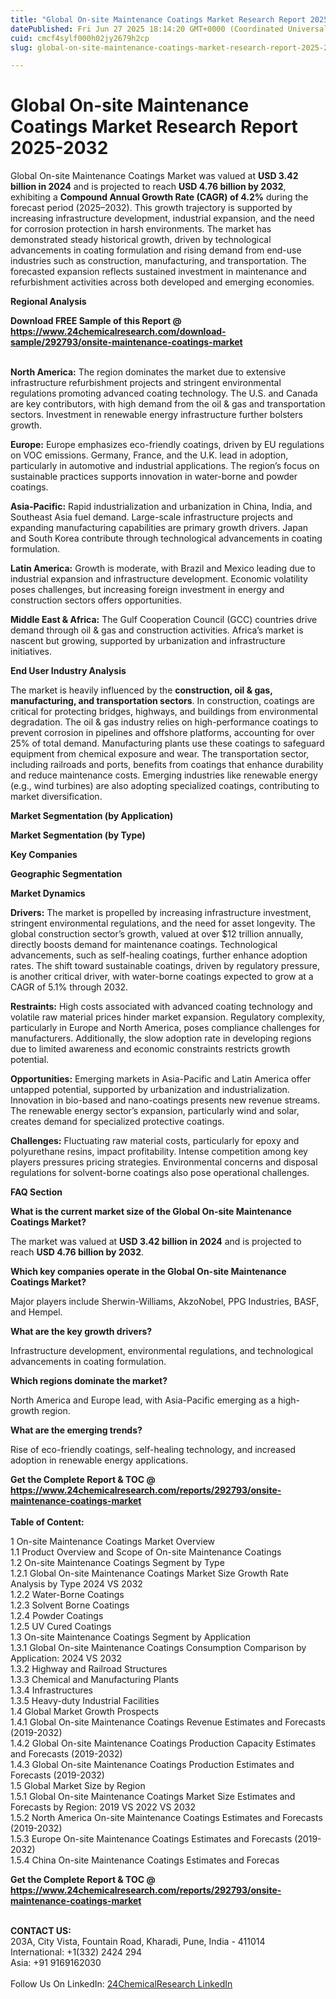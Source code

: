 ```yaml
---
title: "Global On-site Maintenance Coatings Market Research Report 2025-2032"
datePublished: Fri Jun 27 2025 18:14:20 GMT+0000 (Coordinated Universal Time)
cuid: cmcf4sylf000h02jy2679h2cp
slug: global-on-site-maintenance-coatings-market-research-report-2025-2032-1

---
```


# Global On-site Maintenance Coatings Market Research Report 2025-2032

<p>Global On-site Maintenance Coatings Market was valued at <strong>USD 3.42 billion in 2024</strong> and is projected to reach <strong>USD 4.76 billion by 2032</strong>, exhibiting a <strong>Compound Annual Growth Rate (CAGR) of 4.2%</strong> during the forecast period (2025–2032). This growth trajectory is supported by increasing infrastructure development, industrial expansion, and the need for corrosion protection in harsh environments. The market has demonstrated steady historical growth, driven by technological advancements in coating formulation and rising demand from end-use industries such as construction, manufacturing, and transportation. The forecasted expansion reflects sustained investment in maintenance and refurbishment activities across both developed and emerging economies.</p><p>
<strong>Regional Analysis</strong></p><p>
</p><div><b>Download FREE Sample of this Report @ 
            <a href="https://www.24chemicalresearch.com/download-sample/292793/onsite-maintenance-coatings-market">
            https://www.24chemicalresearch.com/download-sample/292793/onsite-maintenance-coatings-market</a></b></div><br><p><strong>North America:</strong> The region dominates the market due to extensive infrastructure refurbishment projects and stringent environmental regulations promoting advanced coating technology. The U.S. and Canada are key contributors, with high demand from the oil &amp; gas and transportation sectors. Investment in renewable energy infrastructure further bolsters growth.</p><p>
</p><p><strong>Europe:</strong> Europe emphasizes eco-friendly coatings, driven by EU regulations on VOC emissions. Germany, France, and the U.K. lead in adoption, particularly in automotive and industrial applications. The region’s focus on sustainable practices supports innovation in water-borne and powder coatings.</p><p>
</p><p><strong>Asia-Pacific:</strong> Rapid industrialization and urbanization in China, India, and Southeast Asia fuel demand. Large-scale infrastructure projects and expanding manufacturing capabilities are primary growth drivers. Japan and South Korea contribute through technological advancements in coating formulation.</p><p>
</p><p><strong>Latin America:</strong> Growth is moderate, with Brazil and Mexico leading due to industrial expansion and infrastructure development. Economic volatility poses challenges, but increasing foreign investment in energy and construction sectors offers opportunities.</p><p>
</p><p><strong>Middle East &amp; Africa:</strong> The Gulf Cooperation Council (GCC) countries drive demand through oil &amp; gas and construction activities. Africa’s market is nascent but growing, supported by urbanization and infrastructure initiatives.</p><p>
<strong>End User Industry Analysis</strong></p><p>
</p><p>The market is heavily influenced by the <strong>construction, oil &amp; gas, manufacturing, and transportation sectors</strong>. In construction, coatings are critical for protecting bridges, highways, and buildings from environmental degradation. The oil &amp; gas industry relies on high-performance coatings to prevent corrosion in pipelines and offshore platforms, accounting for over 25% of total demand. Manufacturing plants use these coatings to safeguard equipment from chemical exposure and wear. The transportation sector, including railroads and ports, benefits from coatings that enhance durability and reduce maintenance costs. Emerging industries like renewable energy (e.g., wind turbines) are also adopting specialized coatings, contributing to market diversification.</p><p>
<strong>Market Segmentation (by Application)</strong></p><p>
</p><p>
<strong>Market Segmentation (by Type)</strong></p><p>
</p><p>
<strong>Key Companies</strong></p><p>
</p><p>
<strong>Geographic Segmentation</strong></p><p>
</p><p>
<strong>Market Dynamics</strong></p><p>
</p><p><strong>Drivers:</strong> The market is propelled by increasing infrastructure investment, stringent environmental regulations, and the need for asset longevity. The global construction sector’s growth, valued at over $12 trillion annually, directly boosts demand for maintenance coatings. Technological advancements, such as self-healing coatings, further enhance adoption rates. The shift toward sustainable coatings, driven by regulatory pressure, is another critical driver, with water-borne coatings expected to grow at a CAGR of 5.1% through 2032.</p><p>
</p><p><strong>Restraints:</strong> High costs associated with advanced coating technology and volatile raw material prices hinder market expansion. Regulatory complexity, particularly in Europe and North America, poses compliance challenges for manufacturers. Additionally, the slow adoption rate in developing regions due to limited awareness and economic constraints restricts growth potential.</p><p>
</p><p><strong>Opportunities:</strong> Emerging markets in Asia-Pacific and Latin America offer untapped potential, supported by urbanization and industrialization. Innovation in bio-based and nano-coatings presents new revenue streams. The renewable energy sector’s expansion, particularly wind and solar, creates demand for specialized protective coatings.</p><p>
</p><p><strong>Challenges:</strong> Fluctuating raw material costs, particularly for epoxy and polyurethane resins, impact profitability. Intense competition among key players pressures pricing strategies. Environmental concerns and disposal regulations for solvent-borne coatings also pose operational challenges.</p><p>
<strong>FAQ Section</strong></p><p>
<strong>What is the current market size of the Global On-site Maintenance Coatings Market?</strong></p><p>
</p><p>The market was valued at <strong>USD 3.42 billion in 2024</strong> and is projected to reach <strong>USD 4.76 billion by 2032</strong>.</p><p>
<strong>Which key companies operate in the Global On-site Maintenance Coatings Market?</strong></p><p>
</p><p>Major players include Sherwin-Williams, AkzoNobel, PPG Industries, BASF, and Hempel.</p><p>
<strong>What are the key growth drivers?</strong></p><p>
</p><p>Infrastructure development, environmental regulations, and technological advancements in coating formulation.</p><p>
<strong>Which regions dominate the market?</strong></p><p>
</p><p>North America and Europe lead, with Asia-Pacific emerging as a high-growth region.</p><p>
<strong>What are the emerging trends?</strong></p><p>
</p><p>Rise of eco-friendly coatings, self-healing technology, and increased adoption in renewable energy applications.</p>

<div><b>Get the Complete Report & TOC @ 
            <a href="https://www.24chemicalresearch.com/reports/292793/onsite-maintenance-coatings-market">
            https://www.24chemicalresearch.com/reports/292793/onsite-maintenance-coatings-market</a></b></div><br>
            <b>Table of Content:</b><p>1 On-site Maintenance Coatings Market Overview<br />
    1.1 Product Overview and Scope of On-site Maintenance Coatings<br />
    1.2 On-site Maintenance Coatings Segment by Type<br />
        1.2.1 Global On-site Maintenance Coatings Market Size Growth Rate Analysis by Type 2024 VS 2032<br />
        1.2.2 Water-Borne Coatings<br />
        1.2.3 Solvent Borne Coatings<br />
        1.2.4 Powder Coatings<br />
        1.2.5 UV Cured Coatings<br />
    1.3 On-site Maintenance Coatings Segment by Application<br />
        1.3.1 Global On-site Maintenance Coatings Consumption Comparison by Application: 2024 VS 2032<br />
        1.3.2 Highway and Railroad Structures<br />
        1.3.3 Chemical and Manufacturing Plants<br />
        1.3.4 Infrastructures<br />
        1.3.5 Heavy-duty Industrial Facilities<br />
    1.4 Global Market Growth Prospects<br />
        1.4.1 Global On-site Maintenance Coatings Revenue Estimates and Forecasts (2019-2032)<br />
        1.4.2 Global On-site Maintenance Coatings Production Capacity Estimates and Forecasts (2019-2032)<br />
        1.4.3 Global On-site Maintenance Coatings Production Estimates and Forecasts (2019-2032)<br />
    1.5 Global Market Size by Region<br />
        1.5.1 Global On-site Maintenance Coatings Market Size Estimates and Forecasts by Region: 2019 VS 2022 VS 2032<br />
        1.5.2 North America On-site Maintenance Coatings Estimates and Forecasts (2019-2032)<br />
        1.5.3 Europe On-site Maintenance Coatings Estimates and Forecasts (2019-2032)<br />
        1.5.4 China On-site Maintenance Coatings Estimates and Forecas</p>

<div><b>Get the Complete Report & TOC @ 
            <a href="https://www.24chemicalresearch.com/reports/292793/onsite-maintenance-coatings-market">
            https://www.24chemicalresearch.com/reports/292793/onsite-maintenance-coatings-market</a></b></div><br>

<b>CONTACT US:</b><br>
            203A, City Vista, Fountain Road, Kharadi, Pune, India - 411014<br>
            International: +1(332) 2424 294<br>
            Asia: +91 9169162030 <br><br>
            Follow Us On LinkedIn: <a href="https://www.linkedin.com/company/24chemicalresearch/">24ChemicalResearch LinkedIn</a>